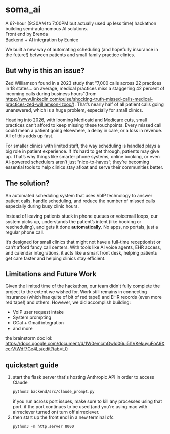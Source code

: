 # soma_ai

A 6?-hour (9:30AM to 7:00PM but actually used up less time) hackathon building semi-autonomous AI solutions.\
Front end by Brenda \
Backend + AI integration by Eunice 

We built a new way of automating scheduling (and hopefully insurance in the future!) between patients and small family practice clinics. 
## But why is this an issue?
Zed Williamson found in a 2023 study that "7,000 calls across 22 practices in 18 states... on average, medical practices miss a staggering 42 percent of incoming calls during business hours"(from https://www.linkedin.com/pulse/shocking-truth-missed-calls-medical-practices-zed-williamson-lzxoc/). That’s nearly half of all patient calls going unanswered, which is a huge problem, especially for small clinics.

Heading into 2026, with looming Medicaid and Medicare cuts, small practices can’t afford to keep missing these touchpoints. Every missed call could mean a patient going elsewhere, a delay in care, or a loss in revenue. All of this adds up fast.

For smaller clinics with limited staff, the way scheduling is handled plays a big role in patient experience. If it’s hard to get through, patients may give up. That’s why things like smarter phone systems, online booking, or even AI-powered schedulers aren’t just “nice-to-haves”; they’re becoming essential tools to help clinics stay afloat and serve their communities better.

## The solution?
An automated scheduling system that uses VoIP technology to answer patient calls, handle scheduling, and reduce the number of missed calls especially during busy clinic hours.

Instead of leaving patients stuck in phone queues or voicemail loops, our system picks up, understands the patient’s intent (like booking or rescheduling), and gets it done **automatically**. No apps, no portals, just a regular phone call.

It’s designed for small clinics that might not have a full-time receptionist or can’t afford fancy call centers. With tools like AI voice agents, EHR access, and calendar integrations, it acts like a smart front desk, helping patients get care faster and helping clinics stay efficient.

## Limitations and Future Work
Given the limited time of the hackathon, our team didn't fully complete the project to the extent we wished for. Work still remains in connecting insurance (which has quite of bit of red tape!) and EHR records (even more red tape!) and others. However, we did accomplish building: 
* VoIP user request intake
* System prompting
* GCal + Gmail integration
* and more

the brainstorm doc lol: https://docs.google.com/document/d/1W0emcmGwld06ui5l1VKekuyuFoA9XccrVtWdf7Ge4Ls/edit?tab=t.0

## quickstart guide
1. start the flask server that's hosting Anthropic API in order to access Claude
   ```
   python3 backend/src/claude_prompt.py
   ```
   if you run across port issues, make sure to kill any processes using that port.
   if the port continues to be used (and you're using mac with airreciever turned on) turn off airreciever.
2. then start up the front end! in a new terminal ofc
   ```
   python3 -m http.server 8000
   ```

